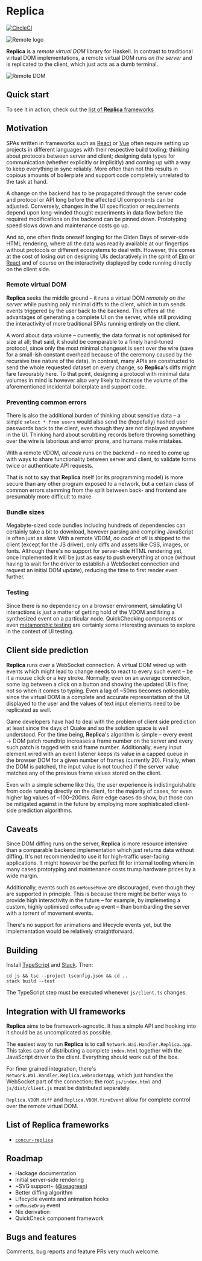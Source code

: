 # Replica

[![CircleCI](https://circleci.com/gh/pkamenarsky/replica.svg?style=svg)](https://circleci.com/gh/pkamenarsky/replica)

![Remote logo](./docs/replica-logo.svg)

**Replica** is a *remote virtual DOM* library for Haskell. In contrast to traditional virtual DOM implementations, a remote virtual DOM runs *on the server* and is replicated to the client, which just acts as a dumb terminal.

![Remote DOM](./docs/replica-dom.svg)

## Quick start

To see it in action, check out the [list of **Replica** frameworks](#list-of-replica-frameworks)

## Motivation

SPAs written in frameworks such as [React](https://reactjs.org) or [Vue](https://vuejs.org) often require setting up projects in different languages with their respective build tooling; thinking about protocols between server and client; designing data types for communication (whether explicitly or implicitly) and coming up with a way to keep everything in sync reliably. More often than not this results in copious amounts of boilerplate and support code completely unrelated to the task at hand.

A change on the backend has to be propagated through the server code and protocol or API long before the affected UI components can be adjusted. Conversely, changes in the UI specification or requirements depend upon long-winded thought experiments in data flow before the required modifications on the backend can be pinned down. Prototyping speed slows down and maintenance costs go up.

And so, one often finds oneself longing for the Olden Days of server-side HTML rendering, where all the data was readily available at our fingertips without protocols or different ecosystems to deal with. However, this comes at the cost of losing out on designing UIs declaratively in the spirit of [Elm](https://elm-lang.org) or [React](https://reactjs.org) and of course on the interactivity displayed by code running directly on the client side.

### Remote virtual DOM

**Replica** seeks the middle ground – it runs a virtual DOM *remotely on the server* while pushing only minimal diffs to the client, which in turn sends events triggered by the user back to the backend. This offers all the advantages of generating a complete UI on the server, while still providing the interactivity of more traditional SPAs running entirely on the client.

A word about data volume – currently, the data format is not optimised for size at all; that said, it should be comparable to a finely hand-tuned protocol, since only the most minimal changeset is sent over the wire (save for a small-ish constant overhead because of the ceremony caused by the recursive tree nature of the data). In contrast, many APIs are constructed to send the whole requested dataset on every change, so **Replica**'s diffs might fare favourably here. To that point, designing a protocol with minimal data volumes in mind is however also very likely to increase the volume of the aforementioned incidental boilerplate and support code.

### Preventing common errors

There is also the additional burden of thinking about sensitive data – a simple `select * from users` would also send the (hopefully) hashed user passwords back to the client, even though they are not displayed anywhere in the UI. Thinking hard about scrubbing records before throwing something over the wire is laborious and error prone, and humans make mistakes.

With a remote VDOM, *all code* runs on the backend – no need to come up with ways to share functionality between server and client, to validate forms twice or authenticate API requests.

That is not to say that **Replica** itself (or its programming model) is more secure than any other program exposed to a network, but a certain class of common errors stemming from the split between back- and frontend are presumably more difficult to make.

### Bundle sizes

Megabyte-sized code bundles including hundreds of dependencies can certainly take a bit to download, however parsing and compiling JavaScript is often just as slow. With a remote VDOM, *no code at all* is shipped to the client (except for the JS driver), only diffs and assets like CSS, images, or fonts. Although there's no support for server-side HTML rendering yet, once implemented it will be just as easy to push everything at once (without having to wait for the driver to establish a WebSocket connection and request an initial DOM update), reducing the time to first render even further.

### Testing

Since there is no dependency on a browser environment, simulating UI interactions is just a matter of getting hold of the VDOM and firing a synthesized event on a particular node. QuickChecking components or even [metamorphic testing](http://www.lsi.us.es/~segura/files/papers/segura17-tse.pdf) are certainly some interesting avenues to explore in the context of UI testing.

## Client side prediction

**Replica** runs over a WebSocket connection. A virtual DOM wired up with events which might lead to change needs to react to every such event – be it a mouse click or a key stroke. Normally, even on an average connection, some lag between a click on a button and showing the updated UI is fine; not so when it comes to typing. Even a lag of ~50ms becomes noticeable, since the virtual DOM is a complete and accurate representation of the UI displayed to the user and the values of text input elements need to be replicated as well.

Game developers have had to deal with the problem of client side prediction at least since the days of Quake and so the solution space is well understood. For the time being, **Replica**'s algorithm is simple – every event → DOM patch roundtrip increases a frame number on the server and every such patch is tagged with said frame number. Additionally, every input element wired with an event listener keeps its value in a capped queue in the browser DOM for a given number of frames (currently 20). Finally, when the DOM is patched, the input value is not touched if the server value matches any of the previous frame values stored on the client.

Even with a simple scheme like this, the user experience is indistinguishable from code running directly on the client, for the majority of cases, for even higher lag values of ~100–200ms. *Rare* edge cases do show, but those can be mitigated against in the future by employing more sophisticated client-side prediction algorithms.

## Caveats

Since DOM diffing runs on the server, **Replica** is more resource intensive than a comparable backend implementation which just returns data without diffing. It's not recommended to use it for high-traffic user-facing applications. It might however be the perfect fit for internal tooling where in many cases prototyping and maintenance costs trump hardware prices by a wide margin.

Additionally, events such as `onMouseMove` are discouraged, even though they are supported in principle. This is because there might be better ways to provide high interactivity in the future – for example, by implemeting a custom, highly optimised `onMouseDrag` event – than bombarding the server with a torrent of movement events.

There's no support for animations and lifecycle events yet, but the implementation would be relatively straightforward.

## Building

Install [TypeScript](https://www.typescriptlang.org) and [Stack](https://docs.haskellstack.org/en/stable/README). Then:

```
cd js && tsc --project tsconfig.json && cd ..
stack build --test
```

The TypeScript step must be executed whenever `js/client.ts` changes.

## Integration with UI frameworks

**Replica** aims to be framework-agnostic. It has a simple API and hooking into it should be as uncomplicated as possible.

The easiest way to run **Replica** is to call `Network.Wai.Handler.Replica.app`. This takes care of distributing a complete `index.html` together with the JavaScript driver to the client. Everything should work out of the box.

For finer grained integration, there's `Network.Wai.Handler.Replica.websocketApp`, which just handles the WebSocket part of the connection; the root `js/index.html` and `js/dist/client.js` must be distributed separately.

`Replica.VDOM.diff` and `Replica.VDOM.fireEvent` allow for complete control over the remote virtual DOM.

## List of **Replica** frameworks

* [`concur-replica`](https://github.com/pkamenarsky/concur-replica)

## Roadmap

* Hackage documentation
* Initial server-side rendering
* ~SVG support~ ([@seagreen](https://github.com/seagreen))
* Better diffing algorithm
* Lifecycle events and animation hooks
* `onMouseDrag` event
* Nix derivation
* QuickCheck component framework

## Bugs and features

Comments, bug reports and feature PRs very much welcome.
